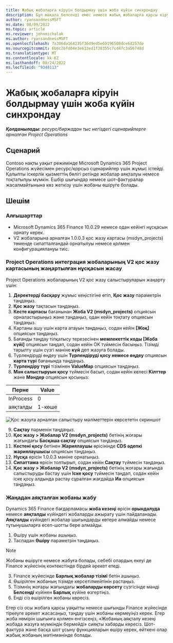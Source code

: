 ```yaml
---
title: Жабық жобаларға кіруін болдырмау үшін жоба күйін синхрондау
description: Бұл мақала белсенді емес немесе жабық жобаларға қарсы кіруді болдырмау үшін жоба күйін синхрондау жолын түсіндіреді.
author: ryansandnessMSFT
ms.date: 08/09/2022
ms.topic: article
ms.reviewer: johnmichalak
ms.author: ryansandnessMSFT
ms.openlocfilehash: 7a306da164235f36d9ed5e69196508dce6d257de
ms.sourcegitcommit: 6b6c2bfd04e3e613ed1f38355c7cd47c3a56748d
ms.translationtype: MT
ms.contentlocale: kk-KZ
ms.lasthandoff: 08/24/2022
ms.locfileid: "9348113"
---
```

# <a name="sync-project-status-to-prevent-entry-against-closed-projects"></a>Жабық жобаларға кіруін болдырмау үшін жоба күйін синхрондау

_**Қолданылады:** ресурс/биржадан тыс негіздегі сценарийлерге арналған Project Operations_

## <a name="scenario"></a>Сценарий

Contoso нақты уақыт режимінде Microsoft Dynamics 365 Project Operations жүйесімен ресурс/қорсыз сценарийлер үшін жұмыс істейді. Қалыпты іскерлік қызметтің бөлігі ретінде жобалар аяқталуы немесе тоқтатылуы мүмкін. Ешбір шығындар немесе шот-фактуралар жасалмайтынына көз жеткізу үшін жобаны өшіруге болады.

## <a name="solution"></a>Шешім

### <a name="prerequisites"></a>Алғышарттар

-   Microsoft Dynamics 365 Finance 10.0.29 немесе одан кейінгі нұсқасын орнату керек.
-   V2 жобаларына арналған 1.0.0.3 қос жазу картасы (msdyn\_projects) төменде сипатталғандай орнатылуы немесе қолмен конфигурациялануы тиіс.

### <a name="create-an-updated-version-of-the-project-operations-integration-projects-v2-dual-write-map"></a>Project Operations интеграция жобаларының V2 қос жазу картасының жаңартылған нұсқасын жасау

Project Operations жобаларының V2 қос жазу салыстыруларын жаңарту үшін:

1. **Деректерді басқару** жұмыс кеңістігіне өтіп, **Қос жазу** параметрін таңдаңыз.
2. **Қос жазу** тақтасын таңдаңыз.
3. **Кесте картасы** бағанынан **Жоба V2 (msdyn\_projects)** опциясын орналастырыңыз және таңдаңыз, одан кейін тоқтату опциясын таңдаңыз.
4. Картаны ашу үшін карта атауын таңдаңыз, содан кейін **[Жоқ]** опциясын таңдаңыз.
5. Бағанды таңдау тілқатысу терезесінен **мемлекеттік коды \[Жоба күйі\]** опциясын таңдап, содан кейін OK түймесін басыңыз. Тізімді тарылту үшін сүзгі мәніне **күй** деп жазуға болады.
6.  Түрлендіруді өңдеу үшін **Түрлендіруді қосу немесе өңдеу** опциясын **карта түрі** бағанында таңдаңыз.
7.  **Түрлендіру түрі** тізімінен **ValueMap** опциясын таңдаңыз.
8.  **Мән салыстыруын қосу** түймесін басып, содан кейін келесі **Кілттер** және **Мәндер** опциясын қосыңыз:

   Перне       | Value 
   ----------|-------
   InProcess | 0     
   аяқталды | 1-көше     

![Қос жазуға арналған салыстыру мәліметтерін көрсететін скриншот](media/projectstage-dw-mapping.png)

9. **Сақтау** пәрменін таңдаңыз.
10. **Қос жазу > Жобалар V2 (msdyn_projects)** бетінің жоғары жағындағы **Басқаша сақтау** опциясын таңдаңыз.
11. **Кестені қосу** бетінен **Жариялаушы** өрісінінде **CDS әдепкі жариялаушысы** опциясын таңдаңыз.
12. **Нұсқа** өрісін 1.0.0.3 мәніне орнатыңыз.
13. **Сипаттама** өрісін толтырып, содан кейін **Сақтау** түймесін таңдаңыз.
14. **Қос жазу > Жобалар V2 (msdyn_projects)** бетінің жоғары жағында салыстыруды бастау үшін **Іске қосу** түймесін таңдап, содан кейін іске қосу алдында растау сұралған жағдайда **Иә** опциясын таңдаңыз. 

### <a name="close-a-newly-completed-project"></a>Жаңадан аяқталған жобаны жабу

Dynamics 365 Finance бағдарламасы **жоба кезеңі** өрісін **орындалуда** немесе **аяқталды** күйіндегі жобаларды ажырату үшін пайдаланады. **Аяқталды** күйіндегі жобалар шығындарды көтере алмайды немесе тұтынушыларға есеп-шотты бере алмайды.

1. Өшіру үшін жобаны ашыңыз.
2. Таспадан **Өшіру** параметрін таңдаңыз.

> [!NOTE]
> Жобаны өшіруге немесе жабуға болады, себебі олардың екеуі де Finance жүйесінің контекстінде бірдей әрекет етеді.

3. Finance жүйесінде **Барлық жобалар тізімі** бетін ашыңыз.
4. Өшірілген жобаның тізімде көрсетілмейтінін растаңыз.
5. Тізімнің жоғары жағындағы **жобаларды көрсету** сүзгісінде мәнді **Белсенді** күйінен **Барлық** күйіне өзгертіңіз.
6. Енді сіз өшірілген жобаны көресіз.

Егер сіз осы жобаға қарсы уақытты немесе шығынды Finance жүйесінде тіркеуге әрекет жасасаңыз, таңдау үшін жобаны көрмеуіңіз керек. Егер жоба нөмірін шығынға қолмен енгізсеңіз, «Жобаның аяқталу кезеңі жобада жазуға мүмкіндік бермейді» сияқты хабарды көресіз. Шот-фактура және басқа шот ұсыну функцияларын өшіру керек, өйткені олар жабық жобаның мәтінмәнінде болады.

